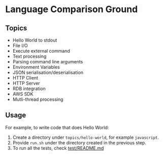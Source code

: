 # Language Comparison Ground

## Topics

* Hello World to stdout
* File I/O
* Execute external command
* Text processing
* Parsing command line arguments
* Environment Variables
* JSON serialisation/deserialisation
* HTTP Client
* HTTP Server
* RDB integration
* AWS SDK
* Mutli-thread processing

## Usage

For example, to write code that does Hello World:

1. Create a directory under `topics/hello-world`, for example `javascript`.
1. Provide `run.sh` under the directory created in the previous step.
1. To run all the tests, check [test/README.md](test/README.md)
